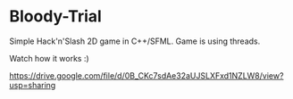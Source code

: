 # Bloody-Trial
Simple Hack'n'Slash 2D game in C++/SFML. Game is using threads. 

Watch how it works :)

https://drive.google.com/file/d/0B_CKc7sdAe32aUJSLXFxd1NZLW8/view?usp=sharing
